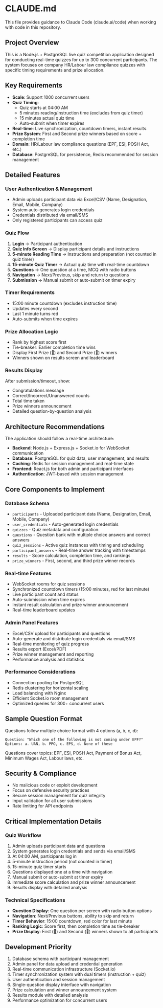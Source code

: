# CLAUDE.md

This file provides guidance to Claude Code (claude.ai/code) when working with code in this repository.

## Project Overview

This is a Node.js + PostgreSQL live quiz competition application designed for conducting real-time quizzes for up to 300 concurrent participants. The system focuses on company HR/Labour law compliance quizzes with specific timing requirements and prize allocation.

## Key Requirements

- **Scale**: Support 1000 concurrent users
- **Quiz Timing**: 
  - Quiz starts at 04:00 AM
  - 5 minutes reading/instruction time (excludes from quiz timer)
  - 15 minutes actual quiz time
  - Auto-submit when timer expires
- **Real-time**: Live synchronization, countdown timers, instant results
- **Prize System**: First and Second prize winners based on score + completion time
- **Domain**: HR/Labour law compliance questions (EPF, ESI, POSH Act, etc.)
- **Database**: PostgreSQL for persistence, Redis recommended for session management

## Detailed Features

### User Authentication & Management
- Admin uploads participant data via Excel/CSV (Name, Designation, Email, Mobile, Company)
- System auto-generates login credentials
- Credentials distributed via email/SMS
- Only registered participants can access quiz

### Quiz Flow
1. **Login** → Participant authentication
2. **Quiz Info Screen** → Display participant details and instructions
3. **5-minute Reading Time** → Instructions and preparation (not counted in quiz timer)
4. **15-minute Quiz Timer** → Actual quiz time with real-time countdown
5. **Questions** → One question at a time, MCQ with radio buttons
6. **Navigation** → Next/Previous, skip and return to questions
7. **Submission** → Manual submit or auto-submit on timer expiry

### Timer Requirements
- 15:00 minute countdown (excludes instruction time)
- Updates every second
- Last 1 minute turns red
- Auto-submits when time expires

### Prize Allocation Logic
- Rank by highest score first
- Tie-breaker: Earlier completion time wins
- Display First Prize (🥇) and Second Prize (🥈) winners
- Winners shown on results screen and leaderboard

### Results Display
After submission/timeout, show:
- Congratulations message
- Correct/Incorrect/Unanswered counts
- Total time taken
- Prize winners announcement
- Detailed question-by-question analysis

## Architecture Recommendations

The application should follow a real-time architecture:

- **Backend**: Node.js + Express.js + Socket.io for WebSocket communication
- **Database**: PostgreSQL for quiz data, user management, and results
- **Caching**: Redis for session management and real-time state
- **Frontend**: React.js for both admin and participant interfaces
- **Authentication**: JWT-based with session management

## Core Components to Implement

### Database Schema
- `participants` - Uploaded participant data (Name, Designation, Email, Mobile, Company)
- `user_credentials` - Auto-generated login credentials
- `quizzes` - Quiz metadata and configuration
- `questions` - Question bank with multiple choice answers and correct answers
- `quiz_sessions` - Active quiz instances with timing and scheduling
- `participant_answers` - Real-time answer tracking with timestamps
- `results` - Score calculation, completion time, and rankings
- `prize_winners` - First, second, and third prize winner records

### Real-time Features
- WebSocket rooms for quiz sessions
- Synchronized countdown timers (15:00 minutes, red for last minute)
- Live participant count and status
- Auto-submission when time expires
- Instant result calculation and prize winner announcement
- Real-time leaderboard updates

### Admin Panel Features
- Excel/CSV upload for participants and questions
- Auto-generate and distribute login credentials via email/SMS
- Real-time monitoring of quiz progress
- Results export (Excel/PDF)
- Prize winner management and reporting
- Performance analysis and statistics

### Performance Considerations
- Connection pooling for PostgreSQL
- Redis clustering for horizontal scaling
- Load balancing with Nginx
- Efficient Socket.io room management
- Optimized queries for 300+ concurrent users

## Sample Question Format

Questions follow multiple choice format with 4 options (a, b, c, d):
```
Question: "Which one of the following is not coming under EPF?"
Options: a. UAN, b. PPO, c. EPS, d. None of these
```

Questions cover topics: EPF, ESI, POSH Act, Payment of Bonus Act, Minimum Wages Act, Labour laws, etc.

## Security & Compliance

- No malicious code or exploit development
- Focus on defensive security practices
- Secure session management for quiz integrity
- Input validation for all user submissions
- Rate limiting for API endpoints

## Critical Implementation Details

### Quiz Workflow
1. Admin uploads participant data and questions
2. System generates login credentials and sends via email/SMS
3. At 04:00 AM, participants log in
4. 5-minute instruction period (not counted in timer)
5. 15-minute quiz timer starts
6. Questions displayed one at a time with navigation
7. Manual submit or auto-submit at timer expiry
8. Immediate score calculation and prize winner announcement
9. Results display with detailed analysis

### Technical Specifications
- **Question Display**: One question per screen with radio button options
- **Navigation**: Next/Previous buttons, ability to skip and return
- **Timer Behavior**: 15:00 countdown, red color for last minute
- **Ranking Logic**: Score first, then completion time as tie-breaker
- **Prize Display**: First (🥇) and Second (🥈) winners shown to all participants

## Development Priority

1. Database schema with participant management
2. Admin panel for data upload and credential generation
3. Real-time communication infrastructure (Socket.io)
4. Timer synchronization system with dual timers (instruction + quiz)
5. User authentication and session management
6. Single-question display interface with navigation
7. Prize calculation and winner announcement system
8. Results module with detailed analysis
9. Performance optimization for concurrent users